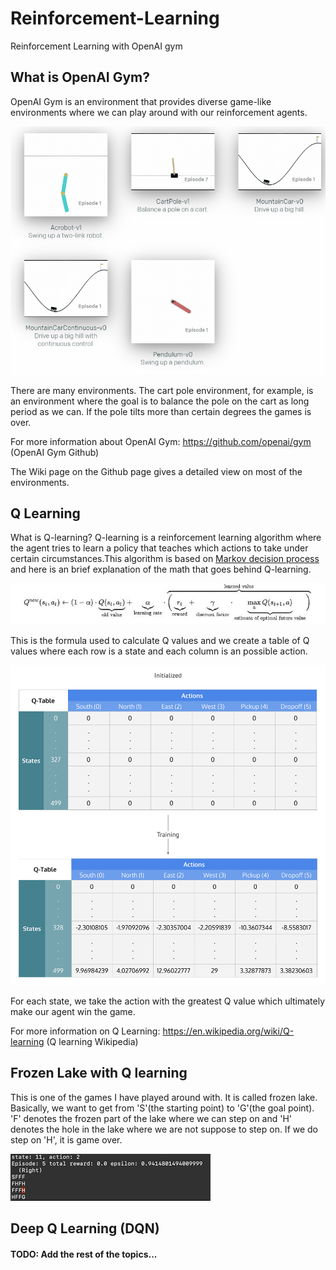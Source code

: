 # Reinforcement-Learning

Reinforcement Learning with OpenAI gym


## What is OpenAI Gym?
OpenAI Gym is an environment that provides diverse game-like environments where we can play around with our reinforcement agents.

![openai_gym](README_images/openai_gym.gif)

There are many environments. The cart pole environment, for example, is an environment where the goal is to balance the pole on the cart as long period as we can. If the pole tilts more than certain degrees the games is over.

For more information about OpenAI Gym:
https://github.com/openai/gym (OpenAI Gym Github)

The Wiki page on the Github page gives a detailed view on most of the environments.

## Q Learning
What is Q-learning? Q-learning is a reinforcement learning algorithm where the agent tries to learn a policy that teaches which actions to take under certain circumstances.This algorithm is based on [Markov decision process](https://en.wikipedia.org/wiki/Markov_decision_process) and here is an brief explanation of the math that goes behind Q-learning.

![q_formula](README_images/q_formula.JPG)

This is the formula used to calculate Q values and we create a table of Q values where each row is a state and each column is an possible action.

![q_table](README_images/q_table.png)

For each state, we take the action with the greatest Q value which ultimately make our agent win the game.

For more information on Q Learning:
https://en.wikipedia.org/wiki/Q-learning (Q learning Wikipedia)

## Frozen Lake with Q learning
This is one of the games I have played around with. It is called frozen lake. Basically, we want to get from 'S'(the starting point) to 'G'(the goal point). 'F' denotes the frozen part of the lake where we can step on and 'H' denotes the hole in the lake where we are not suppose to step on. If we do step on 'H', it is game over.

![frozen lake demo](README_images/frozen_lake_q.gif)

## Deep Q Learning (DQN)
#### TODO: Add the rest of the topics...

